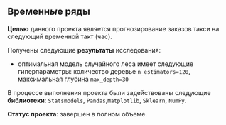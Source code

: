## Временн*ы*е ряды

**Целью** данного проекта является прогнозирование заказов такси на следующий временной такт (час).

Получены следующие **результаты** исследования:
- оптимальная модель случайного леса имеет следующие гиперпараметры: количество деревье `n_estimators=120`, максимальная глубина `max_depth=30`

В процессе выполнения проекта были задействованы следующие **библиотеки**: `Statsmodels`, `Pandas`,`Matplotlib`, `Sklearn`, `NumPy`. 

**Статус проекта**: завершен в полном объеме.
